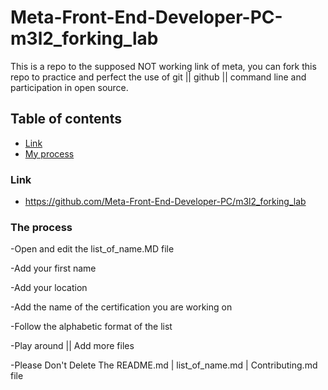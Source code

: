 # Meta-Front-End-Developer-PC-m3l2_forking_lab

This is a repo to the supposed NOT working link of meta, you can fork this repo to practice and perfect the use of git || github || command line and participation in open source.

## Table of contents

- [Link](#link)
- [My process](#my-process)

### Link

- https://github.com/Meta-Front-End-Developer-PC/m3l2_forking_lab

### The process

-Open and edit the list_of_name.MD file

-Add your first name

-Add your location

-Add the name of the certification you are working on

-Follow the alphabetic format of the list

-Play around || Add more files

-Please Don't Delete The README.md | list_of_name.md | Contributing.md file
